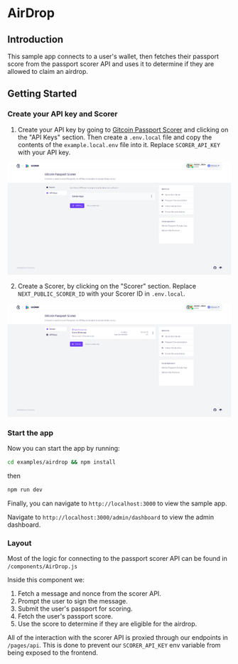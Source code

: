 # AirDrop

## Introduction

This sample app connects to a user's wallet, then fetches their passport score from the passport scorer API and uses it to determine if they are allowed to claim an airdrop.

## Getting Started

### Create your API key and Scorer

1. Create your API key by going to [Gitcoin Passport Scorer](https://scorer.gitcoin.co) and clicking on the "API Keys" section.
   Then create a `.env.local` file and copy the contents of the `example.local.env` file into it.
   Replace `SCORER_API_KEY` with your API key.

![Create api key](./screenshots/crete_api_key.png)

2. Create a Scorer, by clicking on the "Scorer" section.
   Replace `NEXT_PUBLIC_SCORER_ID` with your Scorer ID in `.env.local`.

![Create scorer](./screenshots/create_scorer.png)

### Start the app

Now you can start the app by running:

```bash
cd examples/airdrop && npm install
```

then

```bash
npm run dev
```

Finally, you can navigate to `http://localhost:3000` to view the sample app.

Navigate to `http://localhost:3000/admin/dashboard` to view the admin dashboard.

### Layout

Most of the logic for connecting to the passport scorer API can be found in `/components/AirDrop.js`

Inside this component we:

1. Fetch a message and nonce from the scorer API.
2. Prompt the user to sign the message.
3. Submit the user's passport for scoring.
4. Fetch the user's passport score.
5. Use the score to determine if they are eligible for the airdrop.

All of the interaction with the scorer API is proxied through our endpoints in `/pages/api`. This is done to prevent our `SCORER_API_KEY` env variable from being exposed to the frontend.
